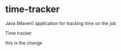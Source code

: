 # time-tracker
Java (Maven) application for tracking time on the job

Time tracker


this is the change
